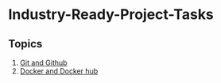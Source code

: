 # Industry-Ready-Project-Tasks
## Topics
1. [Git and Github](Week-1.md)
2. [Docker and Docker hub](Week-2.md)
